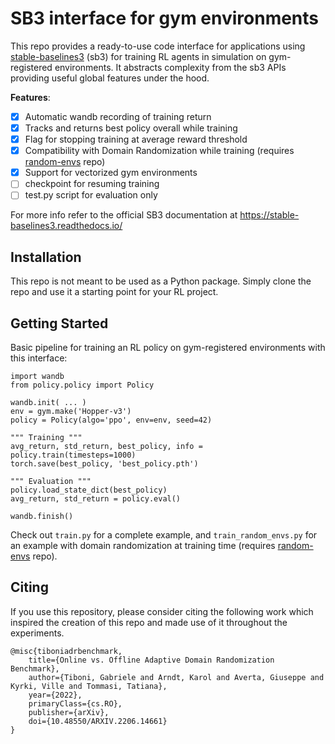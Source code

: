 # SB3 interface for gym environments
This repo provides a ready-to-use code interface for applications using [stable-baselines3](https://stable-baselines3.readthedocs.io/) (sb3) for training RL agents in simulation on gym-registered environments. It abstracts complexity from the sb3 APIs providing useful global features under the hood.

**Features**:
- [x] Automatic wandb recording of training return
- [x] Tracks and returns best policy overall while training
- [x] Flag for stopping training at average reward threshold
- [x] Compatibility with Domain Randomization while training (requires [random-envs](https://github.com/gabrieletiboni/random-envs) repo)
- [x] Support for vectorized gym environments
- [ ] checkpoint for resuming training
- [ ] test.py script for evaluation only

For more info refer to the official SB3 documentation at https://stable-baselines3.readthedocs.io/


## Installation
This repo is not meant to be used as a Python package. Simply clone the repo and use it a starting point for your RL project.

## Getting Started
Basic pipeline for training an RL policy on gym-registered environments with this interface:
```
import wandb
from policy.policy import Policy

wandb.init( ... )
env = gym.make('Hopper-v3')
policy = Policy(algo='ppo', env=env, seed=42)

""" Training """
avg_return, std_return, best_policy, info = policy.train(timesteps=1000)
torch.save(best_policy, 'best_policy.pth')

""" Evaluation """
policy.load_state_dict(best_policy)
avg_return, std_return = policy.eval()

wandb.finish()
```
Check out `train.py` for a complete example, and `train_random_envs.py` for an example with domain randomization at training time (requires [random-envs](https://github.com/gabrieletiboni/random-envs) repo).

## Citing
If you use this repository, please consider citing the following work which inspired the creation of this repo and made use of it throughout the experiments.
```     
@misc{tiboniadrbenchmark,
    title={Online vs. Offline Adaptive Domain Randomization Benchmark},
    author={Tiboni, Gabriele and Arndt, Karol and Averta, Giuseppe and Kyrki, Ville and Tommasi, Tatiana},
    year={2022},
    primaryClass={cs.RO},
    publisher={arXiv},
    doi={10.48550/ARXIV.2206.14661}
}
```
